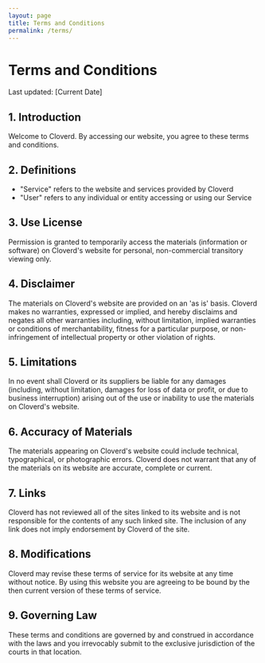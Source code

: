 ```yaml
---
layout: page
title: Terms and Conditions
permalink: /terms/
---
```


# Terms and Conditions

Last updated: [Current Date]

## 1. Introduction

Welcome to Cloverd. By accessing our website, you agree to these terms and conditions.

## 2. Definitions

- "Service" refers to the website and services provided by Cloverd
- "User" refers to any individual or entity accessing or using our Service

## 3. Use License

Permission is granted to temporarily access the materials (information or software) on Cloverd's website for personal, non-commercial transitory viewing only.

## 4. Disclaimer

The materials on Cloverd's website are provided on an 'as is' basis. Cloverd makes no warranties, expressed or implied, and hereby disclaims and negates all other warranties including, without limitation, implied warranties or conditions of merchantability, fitness for a particular purpose, or non-infringement of intellectual property or other violation of rights.

## 5. Limitations

In no event shall Cloverd or its suppliers be liable for any damages (including, without limitation, damages for loss of data or profit, or due to business interruption) arising out of the use or inability to use the materials on Cloverd's website.

## 6. Accuracy of Materials

The materials appearing on Cloverd's website could include technical, typographical, or photographic errors. Cloverd does not warrant that any of the materials on its website are accurate, complete or current.

## 7. Links

Cloverd has not reviewed all of the sites linked to its website and is not responsible for the contents of any such linked site. The inclusion of any link does not imply endorsement by Cloverd of the site.

## 8. Modifications

Cloverd may revise these terms of service for its website at any time without notice. By using this website you are agreeing to be bound by the then current version of these terms of service.

## 9. Governing Law

These terms and conditions are governed by and construed in accordance with the laws and you irrevocably submit to the exclusive jurisdiction of the courts in that location. 